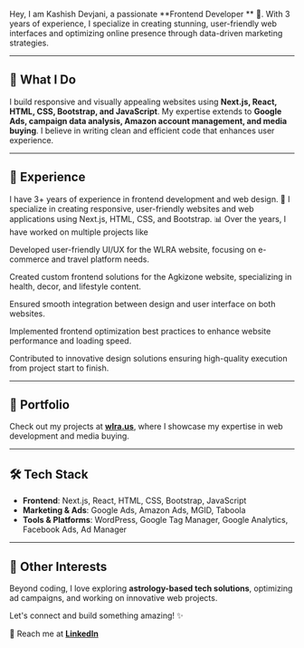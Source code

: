 

Hey, I am Kashish Devjani, a passionate **Frontend Developer ** 🚀. With 3 years of experience, I specialize in creating stunning, user-friendly web interfaces and optimizing online presence through data-driven marketing strategies. 

---

## 📌 What I Do
I build responsive and visually appealing websites using **Next.js, React, HTML, CSS, Bootstrap, and JavaScript**. My expertise extends to **Google Ads, campaign data analysis, Amazon account management, and media buying**. I believe in writing clean and efficient code that enhances user experience.

---

## 💼 Experience
I have 3+ years of experience in frontend development and web design. 🚀 I specialize in creating responsive, user-friendly websites and web applications using Next.js, HTML, CSS, and Bootstrap. 📊 Over the years, I have worked on multiple projects like

Developed user-friendly UI/UX for the WLRA website, focusing on e-commerce and travel platform needs.

Created custom frontend solutions for the Agkizone website, specializing in health, decor, and lifestyle content.

Ensured smooth integration between design and user interface on both websites.

Implemented frontend optimization best practices to enhance website performance and loading speed.

Contributed to innovative design solutions ensuring high-quality execution from project start to finish.

---

## 🎨 Portfolio
Check out my projects at **[wlra.us](https://www.wlra.us/)**, where I showcase my expertise in web development and media buying.

---

## 🛠 Tech Stack
- **Frontend**: Next.js, React, HTML, CSS, Bootstrap, JavaScript
- **Marketing & Ads**: Google Ads, Amazon Ads, MGID, Taboola
- **Tools & Platforms**: WordPress, Google Tag Manager, Google Analytics, Facebook Ads, Ad Manager

---

## 🚀 Other Interests
Beyond coding, I love exploring **astrology-based tech solutions**, optimizing ad campaigns, and working on innovative web projects.

Let's connect and build something amazing! ✨

📩 Reach me at **[LinkedIn](https://www.linkedin.com/in/kashishdevjani/)**
